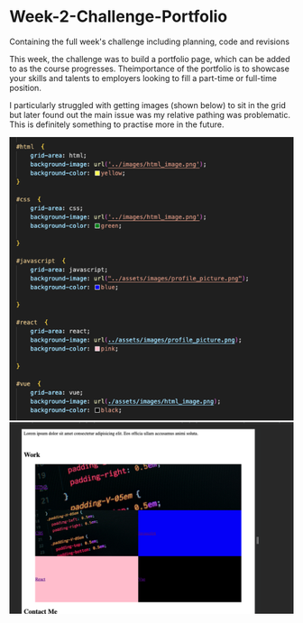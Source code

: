 # Week-2-Challenge-Portfolio
Containing the full week's challenge including planning, code and revisions

This week, the challenge was to build a portfolio page, which can be added to as the course progresses. Theimportance of the portfolio is to showcase your skills and talents to employers looking to fill a part-time or full-time position.

I particularly struggled with getting images (shown below) to sit in the grid but later found out the main issue was my relative pathing was problematic. This is definitely something to practise more in the future.

<img src="assets/images/css_background_html.png">

<img src="assets/images/css_background_image.png">